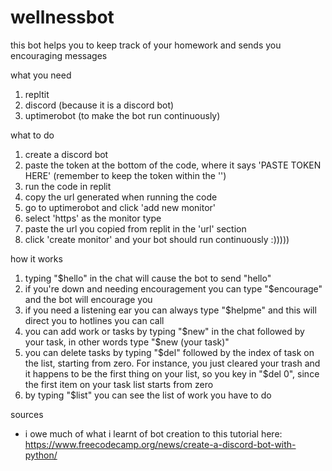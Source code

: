 # wellnessbot
this bot helps you to keep track of your homework and sends you encouraging messages

what you need
1. repltit
2. discord (because it is a discord bot)
3. uptimerobot (to make the bot run continuously)

what to do
1. create a discord bot
2. paste the token at the bottom of the code, where it says 'PASTE TOKEN HERE' (remember to keep the token within the '')
3. run the code in replit
4. copy the url generated when running the code
5. go to uptimerobot and click 'add new monitor'
6. select 'https' as the monitor type
7. paste the url you copied from replit in the 'url' section
8. click 'create monitor' and your bot should run continuously :)))))

how it works
1. typing "$hello" in the chat will cause the bot to send "hello"
2. if you're down and needing encouragement you can type "$encourage" and the bot will encourage you
3. if you need a listening ear you can always type "$helpme" and this will direct you to hotlines you can call
4. you can add work or tasks by typing "$new" in the chat followed by your task, in other words type "$new (your task)"
5. you can delete tasks by typing "$del" followed by the index of task on the list, starting from zero. For instance, you just cleared your trash and it happens to be the first thing on your list, so you key in "$del 0", since the first item on your task list starts from zero
6. by typing "$list" you can see the list of work you have to do

sources
- i owe much of what i learnt of bot creation to this tutorial here: https://www.freecodecamp.org/news/create-a-discord-bot-with-python/
